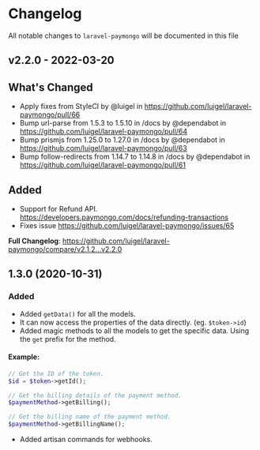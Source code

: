 # Changelog

All notable changes to `laravel-paymongo` will be documented in this file

## v2.2.0 - 2022-03-20

## What's Changed

- Apply fixes from StyleCI by @luigel in https://github.com/luigel/laravel-paymongo/pull/66
- Bump url-parse from 1.5.3 to 1.5.10 in /docs by @dependabot in https://github.com/luigel/laravel-paymongo/pull/64
- Bump prismjs from 1.25.0 to 1.27.0 in /docs by @dependabot in https://github.com/luigel/laravel-paymongo/pull/63
- Bump follow-redirects from 1.14.7 to 1.14.8 in /docs by @dependabot in https://github.com/luigel/laravel-paymongo/pull/61

## Added

- Support for Refund API. https://developers.paymongo.com/docs/refunding-transactions
- Fixes issue https://github.com/luigel/laravel-paymongo/issues/65

**Full Changelog**: https://github.com/luigel/laravel-paymongo/compare/v2.1.2...v2.2.0

## 1.3.0 (2020-10-31)

### Added

- Added `getData()` for all the models.
- It can now access the properties of the data directly. (eg. `$token->id`)
- Added magic methods to all the models to get the specific data. Using the `get` prefix for the method.

#### Example:

```php
// Get the ID of the token.
$id = $token->getId();

// Get the billing details of the payment method.
$paymentMethod->getBilling();

// Get the billing name of the payment method.
$paymentMethod->getBillingName();

```
- Added artisan commands for webhooks.
